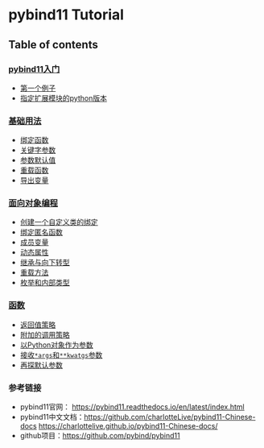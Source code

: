 # pybind11 Tutorial

## Table of contents

### [pybind11入门](getting_started)
- [第一个例子](getting_started/hello)
- [指定扩展模块的python版本](getting_started/specify_python_version)

### [基础用法](basic_features)
- [绑定函数](basic_features/binding_functions)
- [关键字参数](basic_features/keyword_arguments)
- [参数默认值](basic_features/default_arguments)
- [重载函数](basic_features/overloaded_functions)
- [导出变量](basic_features/exporting_variables)

### [面向对象编程](object_oriented_code)
- [创建一个自定义类的绑定](object_oriented_code/binding_custom_types)
- [绑定匿名函数](object_oriented_code/binding_lambda_functions)
- [成员变量](object_oriented_code/instance_and_static_fields)
- [动态属性](object_oriented_code/dynamic_attributes)
- [继承与向下转型](object_oriented_code/inheritance_and_automatic_downcasting)
- [重载方法](object_oriented_code/overloaded_methods)
- [枚举和内部类型](object_oriented_code/enumarations_and_internal_types)

### [函数](functions)
- [返回值策略](functions/return_value_policies)
- [附加的调用策略](functions/additional_call_policies)
- [以Python对象作为参数](functions/python_objects_as_arguments)
- [接收`*args`和`**kwatgs`参数](functions/accepting_args_and_kwargs)
- [再探默认参数](functions/default_arguments_revisited)


### 参考链接

- pybind11官网： <https://pybind11.readthedocs.io/en/latest/index.html>
- pybind11中文文档：<https://github.com/charlotteLive/pybind11-Chinese-docs> <https://charlottelive.github.io/pybind11-Chinese-docs/>
- github项目：<https://github.com/pybind/pybind11>
